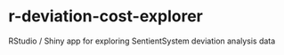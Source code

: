 # r-deviation-cost-explorer
RStudio / Shiny app for exploring SentientSystem deviation analysis data
